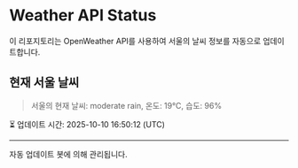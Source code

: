 
# Weather API Status

이 리포지토리는 OpenWeather API를 사용하여 서울의 날씨 정보를 자동으로 업데이트합니다.

## 현재 서울 날씨
> 서울의 현재 날씨: moderate rain, 온도: 19°C, 습도: 96%

⏳ 업데이트 시간: 2025-10-10 16:50:12 (UTC)

---
자동 업데이트 봇에 의해 관리됩니다.
